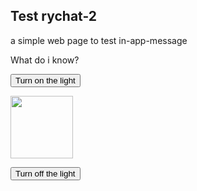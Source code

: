 <!DOCTYPE html>
<html>

 <head>
        
 <script type="text/javascript">

 	 !function(){
         	function t()
         	{
         		var t=document.createElement("script");
         		t.type="text/javascript",t.async=!0,
         		localStorage.getItem("rayToken")?t.src="https://app.raychat.io/scripts/js/"+o+"?rid="+localStorage.getItem("rayToken")+"&href="+window.location.href:t.src="https://app.raychat.io/scripts/js/"+o+"?href="+window.location.href;
         		var e=document.getElementsByTagName("script")[0];
         		e.parentNode.insertBefore(t,e)}var e=document,a=window,o="7f49f12c-94e7-4fea-9328-a81e16f44458";"complete"==e.readyState?t():a.attachEvent?a.attachEvent("onload",t):a.addEventListener("load",t,!1)}();


 </script>
</head> 

<body>

<h2>Test rychat-2</h2>

<p>a simple web page to test in-app-message </p>

<p>What do i know?</p>

<button onclick="document.getElementById('myImage').src='https://www.google.com/images/srpr/logo4w.png'">Turn on the light</button>

<img id="myImage" src="https://www.google.com/images/srpr/logo4w.png" style="width:100px">

<button onclick="document.getElementById('myImage').src='https://www.google.com/images/srpr/logo4w.png'">Turn off the light</button>



<script src="https://static.pushe.co/pusheweb.js"></script>
<script>
   
</script>

	
   <!-- Pushe.init("5ej158r7z9r8278e");
    Pushe.subscribe();
-->

</body>
</html>
